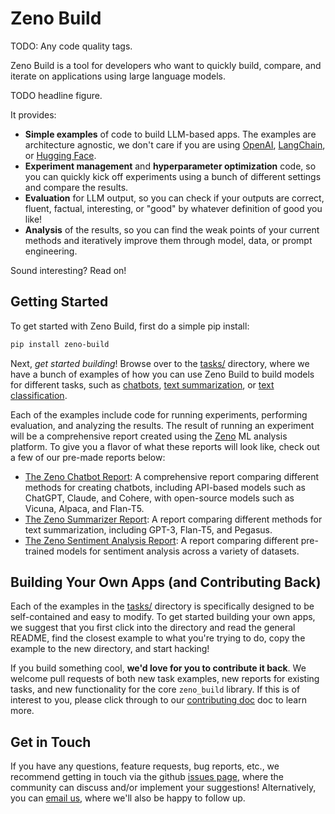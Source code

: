 # Zeno Build

TODO: Any code quality tags.

Zeno Build is a tool for developers who want to quickly build, compare, and
iterate on applications using large language models.

TODO headline figure.

It provides:

* **Simple examples** of code to build LLM-based apps. The examples are
  architecture agnostic, we don't care if you are using
  [OpenAI](https://openai.com/),
  [LangChain](https://github.com/hwchase17/langchain), or
  [Hugging Face](https://huggingface.co).
* **Experiment management** and **hyperparameter optimization** code, so you
  can quickly kick off experiments using a bunch of different settings and
  compare the results.
* **Evaluation** for LLM output, so you can check if your outputs are correct,
  fluent, factual, interesting, or "good" by whatever definition of good
  you like!
* **Analysis** of the results, so you can find the weak points of your current
  methods and iteratively improve them through model, data, or prompt
  engineering.

Sound interesting? Read on!

## Getting Started

To get started with Zeno Build, first do a simple pip install:

```bash
pip install zeno-build
```

Next, *get started building*! Browse over to the [tasks/](tasks/) directory,
where we have a bunch of examples of how you can use Zeno Build to build
models for different tasks, such as [chatbots](tasks/chatbot/),
[text summarization](tasks/summarization/), or
[text classification](tasks/text_classification/).

Each of the examples include code for running experiments, performing
evaluation, and analyzing the results. The result of running an experiment
will be a comprehensive report created using the [Zeno](https://zenoml.com/)
ML analysis platform. To give you a flavor of what these reports will look
like, check out a few of our pre-made reports below:

* [The Zeno Chatbot Report](TODO): A comprehensive report comparing different
  methods for creating chatbots, including API-based models such as ChatGPT,
  Claude, and Cohere, with open-source models such as Vicuna, Alpaca, and
  Flan-T5.
* [The Zeno Summarizer Report](TODO): A report comparing different methods for
  text summarization, including GPT-3, Flan-T5, and Pegasus.
* [The Zeno Sentiment Analysis Report](TODO): A report comparing different
  pre-trained models for sentiment analysis across a variety of datasets.

## Building Your Own Apps (and Contributing Back)

Each of the examples in the [tasks/](tasks/) directory is specifically designed
to be self-contained and easy to modify. To get started building your own apps,
we suggest that you first click into the directory and read the general README,
find the closest example to what you're trying to do, copy the example to the
new directory, and start hacking!

If you build something cool, **we'd love for you to contribute it back**.
We welcome pull requests of both new task examples, new reports for existing
tasks, and new functionality for the core `zeno_build` library. If this is of
interest to you, please click through to our [contributing doc](contributing.md)
doc to learn more.

## Get in Touch

If you have any questions, feature requests, bug reports, etc., we recommend
getting in touch via the github
[issues page](https://github.com/zeno-ml/zeno-build/issues), where the
community can discuss and/or implement your suggestions!
Alternatively, you can [email us](TODO), where we'll also be happy to follow up.
